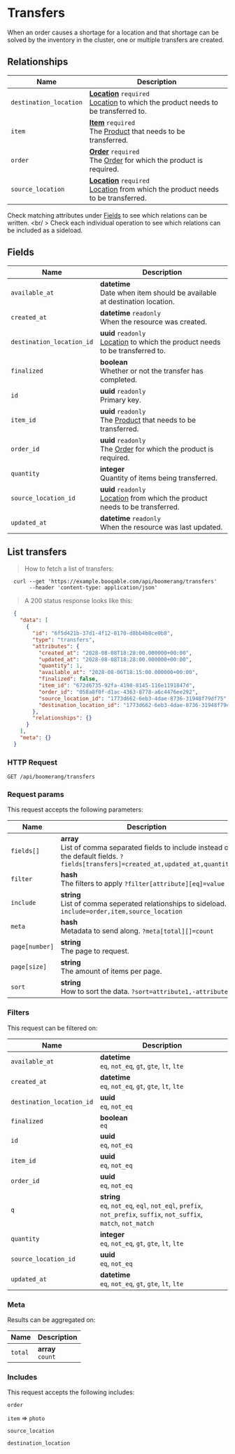 # Transfers

When an order causes a shortage for a location and that shortage can be
solved by the inventory in the cluster, one or multiple transfers are created.

## Relationships
Name | Description
-- | --
`destination_location` | **[Location](#locations)** `required`<br>[Location](#locations) to which the product needs to be transferred to. 
`item` | **[Item](#items)** `required`<br>The [Product](#products) that needs to be transferred. 
`order` | **[Order](#orders)** `required`<br>The [Order](#orders) for which the product is required. 
`source_location` | **[Location](#locations)** `required`<br>[Location](#locations) from which the product needs to be transferred. 


Check matching attributes under [Fields](#transfers-fields) to see which relations can be written.
<br/ >
Check each individual operation to see which relations can be included as a sideload.
## Fields

 Name | Description
-- | --
`available_at` | **datetime** <br>Date when item should be available at destination location. 
`created_at` | **datetime** `readonly`<br>When the resource was created.
`destination_location_id` | **uuid** `readonly`<br>[Location](#locations) to which the product needs to be transferred to. 
`finalized` | **boolean** <br>Whether or not the transfer has completed. 
`id` | **uuid** `readonly`<br>Primary key.
`item_id` | **uuid** `readonly`<br>The [Product](#products) that needs to be transferred. 
`order_id` | **uuid** `readonly`<br>The [Order](#orders) for which the product is required. 
`quantity` | **integer** <br>Quantity of items being transferred. 
`source_location_id` | **uuid** `readonly`<br>[Location](#locations) from which the product needs to be transferred. 
`updated_at` | **datetime** `readonly`<br>When the resource was last updated.


## List transfers


> How to fetch a list of transfers:

```shell
  curl --get 'https://example.booqable.com/api/boomerang/transfers'
       --header 'content-type: application/json'
```

> A 200 status response looks like this:

```json
  {
    "data": [
      {
        "id": "6f5d421b-37d1-4f12-8170-d8bb4b8ce0b8",
        "type": "transfers",
        "attributes": {
          "created_at": "2028-08-08T18:28:00.000000+00:00",
          "updated_at": "2028-08-08T18:28:00.000000+00:00",
          "quantity": 1,
          "available_at": "2028-08-06T18:15:00.000000+00:00",
          "finalized": false,
          "item_id": "672d6735-92fa-4198-8145-116e1191847d",
          "order_id": "058a8f0f-d1ac-4363-8778-a6c4476ee292",
          "source_location_id": "1773d662-6eb3-4dae-8736-31948f79df75",
          "destination_location_id": "1773d662-6eb3-4dae-8736-31948f79df75"
        },
        "relationships": {}
      }
    ],
    "meta": {}
  }
```

### HTTP Request

`GET /api/boomerang/transfers`

### Request params

This request accepts the following parameters:

Name | Description
-- | --
`fields[]` | **array** <br>List of comma separated fields to include instead of the default fields. `?fields[transfers]=created_at,updated_at,quantity`
`filter` | **hash** <br>The filters to apply `?filter[attribute][eq]=value`
`include` | **string** <br>List of comma seperated relationships to sideload. `?include=order,item,source_location`
`meta` | **hash** <br>Metadata to send along. `?meta[total][]=count`
`page[number]` | **string** <br>The page to request.
`page[size]` | **string** <br>The amount of items per page.
`sort` | **string** <br>How to sort the data. `?sort=attribute1,-attribute2`


### Filters

This request can be filtered on:

Name | Description
-- | --
`available_at` | **datetime** <br>`eq`, `not_eq`, `gt`, `gte`, `lt`, `lte`
`created_at` | **datetime** <br>`eq`, `not_eq`, `gt`, `gte`, `lt`, `lte`
`destination_location_id` | **uuid** <br>`eq`, `not_eq`
`finalized` | **boolean** <br>`eq`
`id` | **uuid** <br>`eq`, `not_eq`
`item_id` | **uuid** <br>`eq`, `not_eq`
`order_id` | **uuid** <br>`eq`, `not_eq`
`q` | **string** <br>`eq`, `not_eq`, `eql`, `not_eql`, `prefix`, `not_prefix`, `suffix`, `not_suffix`, `match`, `not_match`
`quantity` | **integer** <br>`eq`, `not_eq`, `gt`, `gte`, `lt`, `lte`
`source_location_id` | **uuid** <br>`eq`, `not_eq`
`updated_at` | **datetime** <br>`eq`, `not_eq`, `gt`, `gte`, `lt`, `lte`


### Meta

Results can be aggregated on:

Name | Description
-- | --
`total` | **array** <br>`count`


### Includes

This request accepts the following includes:

`order`


`item` => 
`photo`




`source_location`


`destination_location`





